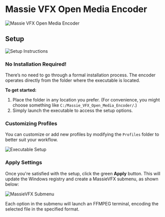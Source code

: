 # Massie VFX Open Media Encoder

![Massie VFX Open Media Encoder](https://user-images.githubusercontent.com/17770267/176597758-95d78722-1acf-44fe-99d5-77264a8942ae.png)

## Setup

![Setup Instructions](https://user-images.githubusercontent.com/17770267/176598473-d1bb81d3-0320-4cf8-8ffa-71a59ccf105f.png)

### No Installation Required!

There’s no need to go through a formal installation process. The encoder operates directly from the folder where the executable is located.

**To get started:**

1. Place the folder in any location you prefer. (For convenience, you might choose something like `C:/Massie_VFX_Open_Media_Encoder/`.)
2. Simply launch the executable to access the setup options.


### Customizing Profiles

You can customize or add new profiles by modifying the `Profiles` folder to better suit your workflow.

![Executable Setup](https://user-images.githubusercontent.com/17770267/176598623-46e9b234-c918-49f3-8f45-084da51425c0.png)

### Apply Settings

Once you're satisfied with the setup, click the green **Apply** button. This will update the Windows registry and create a MassieVFX submenu, as shown below:

![MassieVFX Submenu](https://user-images.githubusercontent.com/17770267/176596287-5a104792-f188-4592-8565-0fc5565526f1.png)

Each option in the submenu will launch an FFMPEG terminal, encoding the selected file in the specified format.
